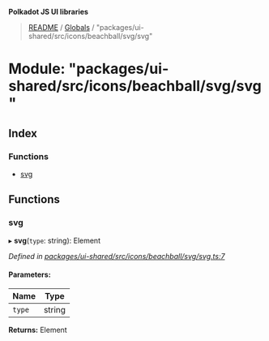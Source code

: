 **Polkadot JS UI libraries**

> [README](../README.md) / [Globals](../globals.md) / "packages/ui-shared/src/icons/beachball/svg/svg"

# Module: "packages/ui-shared/src/icons/beachball/svg/svg"

## Index

### Functions

* [svg](_packages_ui_shared_src_icons_beachball_svg_svg_.md#svg)

## Functions

### svg

▸ **svg**(`type`: string): Element

*Defined in [packages/ui-shared/src/icons/beachball/svg/svg.ts:7](https://github.com/polkadot-js/ui/blob/1833b1a2/packages/ui-shared/src/icons/beachball/svg/svg.ts#L7)*

#### Parameters:

Name | Type |
------ | ------ |
`type` | string |

**Returns:** Element

